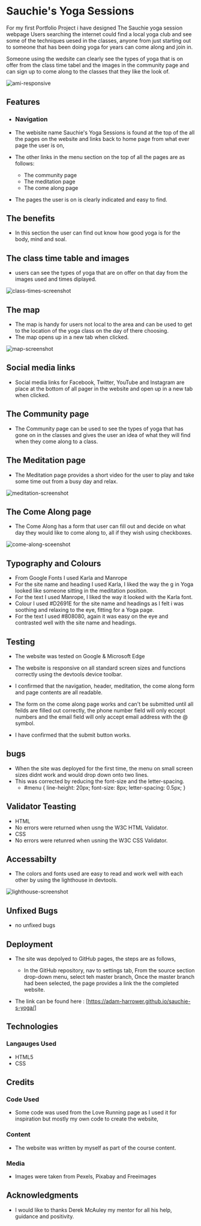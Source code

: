 # Sauchie's Yoga Sessions

For my first Portfolio Project i have designed The Sauchie yoga session webpage 
Users searching the internet could find a local yoga club and see some of the techniques uesed in the classes, anyone from just starting out to someone that has been doing yoga for years can come along and join in. 

Someone using the wedsite can clearly see the types of yoga that is on offer from the class time tabel and the images in the community page and can sign up to come along to the classes that they like the look of.

![ami-responsive](https://user-images.githubusercontent.com/125028133/234691131-2ae42db5-0514-43ac-9f84-48f9a8e60bf7.png)

## Features 

* ### Navigation

- The webisite name Sauchie's Yoga Sessions is found at the top of the all the pages on the website and links back to home page from what ever page the user is on, 
- The other links in the menu section on the top of all the pages are as follows:
  -  The community page
  - The meditation page 
  - The come along page

- The pages the user is on is clearly indicated and easy to find.

## The benefits 

- In this section the user can find out know how good yoga is for the body, mind and soal.

## The class time table and images

- users can see the types of yoga that are on offer on that day from the images used and times diplayed. 

![class-times-screenshot](https://user-images.githubusercontent.com/125028133/234696356-ad861443-0752-4a7c-afcd-d99f12326c37.png)

## The map 

- The map is handy for users not local to the area and can be used to get to the location of the yoga class on the day of there choosing.
- The map opens up in a new tab when clicked.

 ![map-screenshot](https://user-images.githubusercontent.com/125028133/234696668-75fbe5f0-5497-4e01-926b-f3b69e20afed.png)

## Social media links

 - Social media links for Facebook, Twitter, YouTube and Instagram are place at the bottom of all pager in the website and open up in a new tab when clicked.

## The Community page 

- The Community page can be used to see the types of yoga that has gone on in the classes and gives the user an idea of what they will find when they come along to a class. 


## The Meditation page

 - The Meditation page provides a short video for the user to play and take some time out from a busy day and relax.

![meditation-screenshot](https://user-images.githubusercontent.com/125028133/234697041-7c7caa71-6d25-4e30-b46a-26ef28d01735.png)

## The Come Along page

 - The Come Along has a form that user can fill out and decide on what day they would like to come along to, all if they wish using checkboxes.

![come-along-sceenshot](https://user-images.githubusercontent.com/125028133/235235887-66d0f162-53e7-459a-9bcd-efacc42f34b1.png)


## Typography and Colours 

- From Google Fonts I used Karla and Manrope
- For the site name and heading I used Karla, I liked the way the g in Yoga looked like someone sitting in the meditation position.
- For the text I used Manrope, I liked the way it looked with the Karla font.
- Colour I used #D2691E for the site name and headings as I felt i was soothing and relaxing to the eye, fitting for a Yoga page.
- For the text I used #808080, again it was easy on the eye and contrasted well with the site name and headings. 


## Testing 

- The website was tested on Google & Microsoft Edge

- The website is responsive on all standard screen sizes and functions correctly using the devtools device toolbar. 

- I confirmed that the navigation, header, meditation, the come along form and page contents are all readable.

- The form on the come along page works and can't be submitted until all feilds are filled out correctly, the phone number field will only eccept numbers and the email field will only accept email address with the @ symbol.

- I have confirmed that the submit button works.

## bugs 

- When the site was deployed for the first time, the menu on small screen sizes didnt work and would drop down onto two lines. 
- This was corrected by reducing the font-size and the letter-spacing. 
  - #menu {
    line-height: 20px;
    font-size: 8px;
    letter-spacing: 0.5px;
     }

## Validator Teasting 

- HTML 
- No errors were returned when usng the W3C HTML Validator.
- CSS 
- No errors were retunred when usning the W3C CSS Validator.
## Accessabilty
- The colors and fonts used are easy to read and work well with each other by using the lighthouse in devtools.

![lighthouse-screenshot](https://user-images.githubusercontent.com/125028133/234700448-dfd338e4-ec89-4bcb-a557-9711b21904d2.png)

## Unfixed Bugs

- no unfixed bugs

## Deployment 

- The site was depolyed to GitHub pages, the steps are as follows,
  - In the GitHub repository, nav to settings tab,
From the source section drop-down menu, select teh master branch,
Once the master branch had been selected, the page provides a link the the completed website. 

- The link can be found here : [https://adam-harrower.github.io/sauchie-s-yoga/]

## Technologies

### Langauges Used 
- HTML5 
- CSS 



## Credits 

 ### Code Used 
 - Some code was used from the Love Running page as I used it for inspiration but mostly my own code to create the website, 

 ### Content 
 - The website was written by myself as part of the course content.

 ### Media 
 - Images were taken from Pexels, Pixabay and Freeimages 

 ## Acknowledgments
- I would like to thanks Derek McAuley my mentor for all his help, guidance and positivity.


